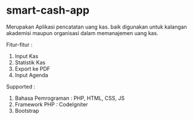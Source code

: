# smart-cash-app

Merupakan Aplikasi pencatatan uang kas. baik digunakan untuk kalangan akademisi maupun organisasi dalam memanajemen uang kas.

Fitur-fitur :
1.  Input Kas
2.  Statistik Kas
3.  Export ke PDF
4.  Input Agenda

Supported :
1.  Bahasa Pemrograman : PHP, HTML, CSS, JS  
2.  Framework PHP : CodeIgniter              
3.  Bootstrap                      
